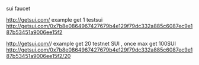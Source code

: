 sui faucet

http://getsui.com/<your address>
example  get 1 testsui
http://getsui.com/0x7b8e0864967427679b4e129f79dc332a885c6087ec9e187b53451a9006ee15f2

http://getsui.com/<your address>/<amount>
example  get 20 testnet SUI ,  once max get 100SUI
http://getsui.com/0x7b8e0864967427679b4e129f79dc332a885c6087ec9e187b53451a9006ee15f2/20